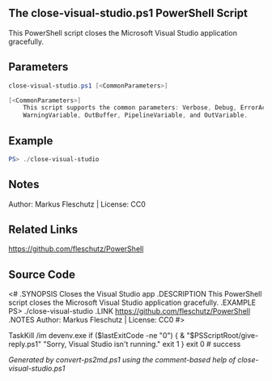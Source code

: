 ## The close-visual-studio.ps1 PowerShell Script

This PowerShell script closes the Microsoft Visual Studio application gracefully.

## Parameters
```powershell
close-visual-studio.ps1 [<CommonParameters>]

[<CommonParameters>]
    This script supports the common parameters: Verbose, Debug, ErrorAction, ErrorVariable, WarningAction, 
    WarningVariable, OutBuffer, PipelineVariable, and OutVariable.
```

## Example
```powershell
PS> ./close-visual-studio

```

## Notes
Author: Markus Fleschutz | License: CC0

## Related Links
https://github.com/fleschutz/PowerShell

## Source Code
<#
.SYNOPSIS
	Closes the Visual Studio app
.DESCRIPTION
	This PowerShell script closes the Microsoft Visual Studio application gracefully.
.EXAMPLE
	PS> ./close-visual-studio
.LINK
	https://github.com/fleschutz/PowerShell
.NOTES
	Author: Markus Fleschutz | License: CC0
#>

TaskKill /im devenv.exe
if ($lastExitCode -ne "0") {
	& "$PSScriptRoot/give-reply.ps1" "Sorry, Visual Studio isn't running."
	exit 1
}
exit 0 # success

*Generated by convert-ps2md.ps1 using the comment-based help of close-visual-studio.ps1*
